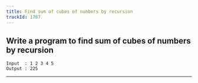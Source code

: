 ```yaml
---
title: Find sum of cubes of numbers by recursion
trackId: 1787
---
```


## Write a program to find sum of cubes of numbers by recursion

```
Input  : 1 2 3 4 5
Output : 225
```

---
